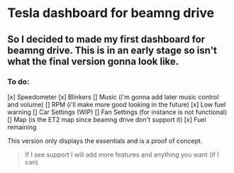 # Tesla dashboard for beamng drive

## So I decided to made my first dashboard for beamng drive. This is in an early stage so isn't what the final version gonna look like.

### To do:
[x] Speedometer
[x] Blinkers
[] Music (i'm gonna add later music control and volume)
[] RPM (i'll make more good looking in the future)
[x] Low fuel warning
[] Car Settings (WIP)
[] Fan Settings (for instance is not functional)
[] Map (is the ET2 map since beamng drive don't support it)
[x] Fuel remaining

This version only displays the essentials and is a proof of concept.

> If I see support I will add more features and anything you want (if I can)
